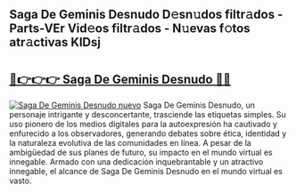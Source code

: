 ## Saga De Geminis Desnudo D𝚎sn𝚞dos filtr𝚊dos - Parts-VEr Vid𝚎os filtr𝚊dos - N𝚞evas f𝚘tos atr𝚊ctivas KlDsj

# <h2><a href="http://mb1vbn2.tromn.icu/?c=Saga+De+Geminis+Desnudo">🔗👉👉👉 Saga De Geminis Desnudo 🔗🔗</a></h2>

[![Saga De Geminis Desnudo nuevo](https://i.imgur.com/pEAQMta.gif)](http://mb1vbn2.tromn.icu/?c=Saga+De+Geminis+Desnudo)
Saga De Geminis Desnudo, un personaje intrigante y desconcertante, trasciende las etiquetas simples. Su uso pionero de los medios digitales para la autoexpresión ha cautivado y enfurecido a los observadores, generando debates sobre ética, identidad y la naturaleza evolutiva de las comunidades en línea. A pesar de la ambigüedad de sus planes de futuro, su impacto en el mundo virtual es innegable. Armado con una dedicación inquebrantable y un atractivo innegable, el alcance de Saga De Geminis Desnudo en el mundo virtual es vasto.
